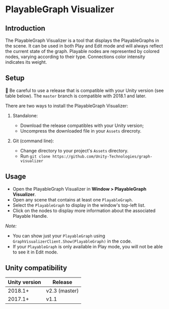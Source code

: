# PlayableGraph Visualizer

## Introduction

The PlayableGraph Visualizer is a tool that displays the PlayableGraphs in the scene.
It can be used in both Play and Edit mode and will always reflect the current state of the graph.
Playable nodes are represented by colored nodes, varying according to their type. Connections color intensity indicates its weight.

## Setup

🚨 Be careful to use a release that is compatible with your Unity version (see table below). The `master` branch is compatible with 2018.1 and later.

There are two ways to install the PlayableGraph Visualizer:

1. Standalone:
    - Download the release compatibles with your Unity version;
    - Uncompress the downloaded file in your `Assets` direcroty.

2. Git (command line):
    - Change directory to your project's `Assets` directory.
    - Run `git clone https://github.com/Unity-Technologies/graph-visualizer`

## Usage

- Open the PlayableGraph Visualizer in **Window > PlayableGraph Visualizer**.
- Open any scene that contains at least one `PlayableGraph`.
- Select the `PlayableGraph` to display in the window's top-left list.
- Click on the nodes to display more information about the associated Playable Handle.

_Note:_
- You can show just your `PlayableGraph` using `GraphVisualizerClient.Show(PlayableGraph)` in the code.
- If your `PlayableGraph` is only available in Play mode, you will not be able to see it in Edit mode.

## Unity compatibility

 Unity version | Release
---------------|--------------
 2018.1+       | v2.3 (master)
 2017.1+       | v1.1
